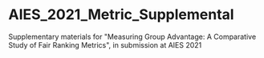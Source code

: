 # AIES_2021_Metric_Supplemental
Supplementary materials for "Measuring Group Advantage: A Comparative Study of Fair Ranking Metrics", in submission at AIES 2021
